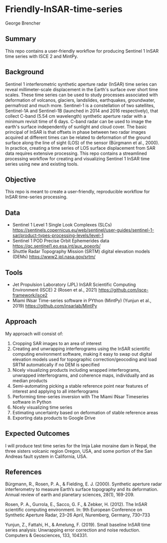 # Friendly-InSAR-time-series
George Brencher

## Summary
This repo contains a user-friendly workflow for producing Sentinel 1 InSAR time series with ISCE 2 and MintPy.

## Background
Sentinel 1 interferometric synthetic aperture radar (InSAR) time series can reveal millimeter-scale displacement in the Earth's surface over short time scales. These time series can be used to study processes associated with deformation of volcanos, glaciers, landslides, earthquakes, groundwater, permafrost and much more. Sentinel-1 is a constellation of two satellites, Sentinel-1A and Sentinel-1B (launched in 2014 and 2016 respectively), that collect C-band (5.54 cm wavelength) synthetic aperture radar with a minimum revisit time of 6 days. C-band radar can be used to image the earth's surface independently of sunlight and cloud cover. The basic principal of InSAR is that offsets in phase between two radar images acquired at different times can be related to deformation of the ground surface along the line of sight (LOS) of the sensor (Bürgmann et al., 2000). In practice, creating a time series of LOS surface displacement from SAR data requires extensive processing. This repo contains a streamlined processing workflow for creating and visualizing Sentinel 1 InSAR time series using new and existing tools. 

## Objective
This repo is meant to create a user-friendly, reproducible workflow for InSAR time-series processing. 

## Data
- Sentinel 1 Level 1 Single Look Complexes (SLCs) https://sentinels.copernicus.eu/web/sentinel/user-guides/sentinel-1-sar/product-types-processing-levels/level-1
- Sentinel 1 POD Precise Orbit Ephemerides data https://qc.sentinel1.eo.esa.int/aux_poeorb/
- Shuttle Radar Topography Mission (SRTM) digital elevation models (DEMs) https://www2.jpl.nasa.gov/srtm/

## Tools
- Jet Propulsion Laboratory (JPL) InSAR Scientific Computing Environment (ISCE) 2 (Rosen et al., 2021) https://github.com/isce-framework/isce2
- Miami INsar Time-series software in PYthon (MintPy) (Yunjun et al., 2019) https://github.com/insarlab/MintPy

## Approach
My approach will consist of: 
1. Cropping SAR images to an area of interest
2. Creating and unwrapping interferograms using the InSAR scientific computing environment software, making it easy to swap out digital elevation models used for topographic correction/geocoding and load SRTM automatically if no DEM is specified
3. Nicely visualizing products including wrapped interferograms, unwrapped interferograms, and coherence maps, individually and as median products
4. Semi-automating picking a stable reference point near features of interest and applying to all interferograms
5. Performing time-series inversion with The Miami INsar Timeseries software in Python
6. Nicely visualizing time series
7. Estimating uncertainty based on deformation of stable reference areas
8. Exporting data products to Google Drive 

## Expected Outcomes
I will produce test time series for the Imja Lake moraine dam in Nepal, the three sisters volcanic region Oregon, USA, and some portion of the San Andreas fault system in California, USA. 

## References
Bürgmann, R., Rosen, P. A., & Fielding, E. J. (2000). Synthetic aperture radar interferometry to measure Earth’s surface topography and its deformation. Annual review of earth and planetary sciences, 28(1), 169-209.

Rosen, P. A., Gurrola, E., Sacco, G. F., & Zebker, H. (2012). The InSAR scientific computing environment. In: 9th European Conference on Synthetic Aperture Radar, 23–26 April, Nuremberg, Germany, 730–733 

Yunjun, Z., Fattahi, H., & Amelung, F. (2019). Small baseline InSAR time series analysis: Unwrapping error correction and noise reduction. Computers & Geosciences, 133, 104331.
